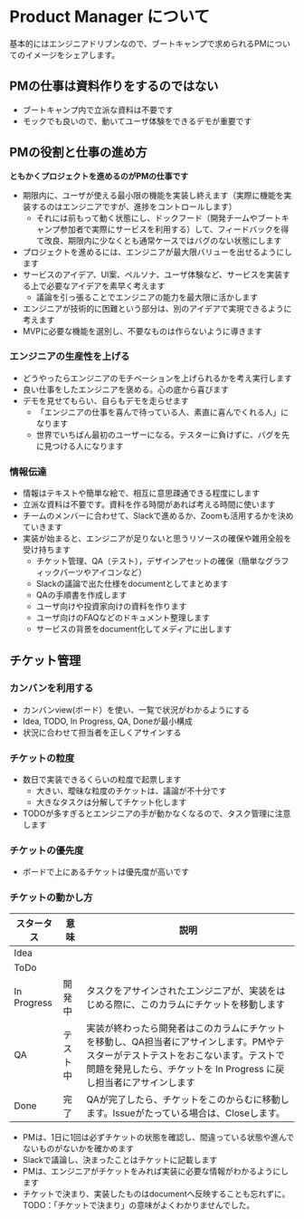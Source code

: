 # Product Manager について

基本的にはエンジニアドリブンなので、ブートキャンプで求められるPMについてのイメージをシェアします。

## PMの仕事は資料作りをするのではない
- ブートキャンプ内で立派な資料は不要です
- モックでも良いので、動いてユーザ体験をできるデモが重要です

## PMの役割と仕事の進め方
**ともかくプロジェクトを進めるのがPMの仕事です**
- 期限内に、ユーザが使える最小限の機能を実装し終えます（実際に機能を実装するのはエンジニアですが、進捗をコントロールします）
  - それには前もって動く状態にし、ドックフード（開発チームやブートキャンプ参加者で実際にサービスを利用する）して、フィードバックを得て改良、期限内に少なくとも通常ケースではバグのない状態にします
- プロジェクトを進めるには、エンジニアが最大限バリューを出せるようにします
- サービスのアイデア、UI案、ペルソナ、ユーザ体験など、サービスを実装する上で必要なアイデアを素早く考えます
  - 議論を引っ張ることでエンジニアの能力を最大限に活かします
- エンジニアが技術的に困難という部分は、別のアイデアで実現できるように考えます
- MVPに必要な機能を選別し、不要なものは作らないように導きます
 
### エンジニアの生産性を上げる
- どうやったらエンジニアのモチベーションを上げられるかを考え実行します
- 良い仕事をしたエンジニアを褒める。心の底から喜びます
- デモを見せてもらい、自らもデモを走らせます
  - 「エンジニアの仕事を喜んで待っている人、素直に喜んでくれる人」になります
  - 世界でいちばん最初のユーザーになる。テスターに負けずに、バグを先に見つける人になります

### 情報伝達
- 情報はテキストや簡単な絵で、相互に意思疎通できる程度にします
- 立派な資料は不要です。資料を作る時間があれば考える時間に使います
- チームのメンバーに合わせて、Slackで進めるか、Zoomも活用するかを決めていきます
- 実装が始まると、エンジニアが足りないと思うリソースの確保や雑用全般を受け持ちます
  - チケット管理、QA（テスト），デザインアセットの確保（簡単なグラフィックパーツやアイコンなど）
  - Slackの議論で出た仕様をdocumentとしてまとめます
  - QAの手順書を作成します
  - ユーザ向けや投資家向けの資料を作ります
  - ユーザ向けのFAQなどのドキュメント整理します
  - サービスの背景をdocument化してメディアに出します

## チケット管理
### カンバンを利用する
- カンバンview(ボード）を使い、一覧で状況がわかるようにする
- Idea, TODO, In Progress, QA, Doneが最小構成
- 状況に合わせて担当者を正しくアサインする

### チケットの粒度
- 数日で実装できるくらいの粒度で起票します
  - 大きい、曖昧な粒度のチケットは、議論が不十分です
  - 大きなタスクは分解してチケット化します
- TODOが多すぎるとエンジニアの手が動かなくなるので、タスク管理に注意します

### チケットの優先度
- ボードで上にあるチケットは優先度が高いです

### チケットの動かし方

| スタータス  | 意味 | 説明 |
| ------------- | ------------- | ------------- |
| Idea  |  |  |
| ToDo  |  |  |
| In Progress  | 開発中 | タスクをアサインされたエンジニアが、実装をはじめる際に、このカラムにチケットを移動します |
| QA | テスト中 | 実装が終わったら開発者はこのカラムにチケットを移動し、QA担当者にアサインします。PMやテスターがテストテストをおこないます。テストで問題を発見したら、チケットを In Progress に戻し担当者にアサインします |
| Done  | 完了 | QAが完了したら、チケットをこのからむに移動します。Issueがたっている場合は、Closeします。 |

- PMは、1日に1回は必ずチケットの状態を確認し、間違っている状態や進んでないものがないかを確かめます
- Slackで議論し、決まったことはチケットに記載します
- PMは、エンジニアがチケットをみれば実装に必要な情報がわかるようにします
- チケットで決まり、実装したものはdocumentへ反映することも忘れずに。　TODO：「チケットで決まり」の意味がよくわかりませんでした。
